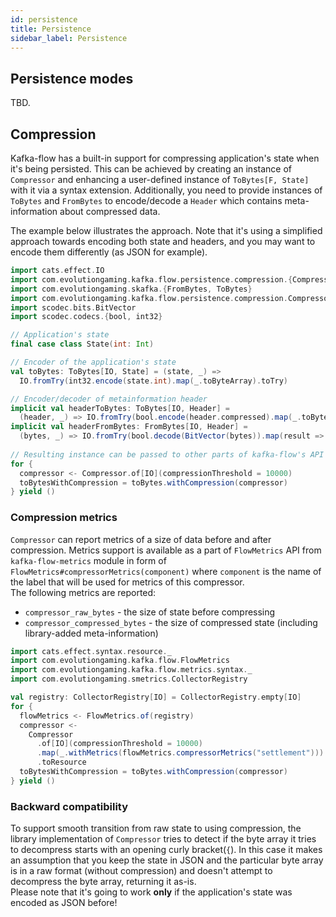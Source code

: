 ```yaml
---
id: persistence
title: Persistence
sidebar_label: Persistence
---
```


## Persistence modes
TBD.

## Compression
Kafka-flow has a built-in support for compressing application's state
when it's being persisted. This can be achieved by creating an instance of `Compressor`
and enhancing a user-defined instance of `ToBytes[F, State]` with it 
via a syntax extension. Additionally, you need to provide instances of 
`ToBytes` and `FromBytes` to encode/decode a `Header` which contains 
meta-information about compressed data.  

The example below illustrates the approach. Note that it's using a simplified
approach towards encoding both state and headers, and you may want to encode them
differently (as JSON for example).
```scala mdoc:silent
import cats.effect.IO
import com.evolutiongaming.kafka.flow.persistence.compression.{Compressor, Header}
import com.evolutiongaming.skafka.{FromBytes, ToBytes}
import com.evolutiongaming.kafka.flow.persistence.compression.CompressorSyntax._
import scodec.bits.BitVector
import scodec.codecs.{bool, int32}

// Application's state
final case class State(int: Int)

// Encoder of the application's state
val toBytes: ToBytes[IO, State] = (state, _) =>
  IO.fromTry(int32.encode(state.int).map(_.toByteArray).toTry)

// Encoder/decoder of metainformation header
implicit val headerToBytes: ToBytes[IO, Header] =
  (header, _) => IO.fromTry(bool.encode(header.compressed).map(_.toByteArray).toTry)
implicit val headerFromBytes: FromBytes[IO, Header] =
  (bytes, _) => IO.fromTry(bool.decode(BitVector(bytes)).map(result => Header(result.value)).toTry)
  
// Resulting instance can be passed to other parts of kafka-flow's API
for {
  compressor <- Compressor.of[IO](compressionThreshold = 10000)
  toBytesWithCompression = toBytes.withCompression(compressor)
} yield ()
```

### Compression metrics
`Compressor` can report metrics of a size of data before and after compression. Metrics support is available as a part 
of `FlowMetrics` API from `kafka-flow-metrics` module in form of `FlowMetrics#compressorMetrics(component)` 
where `component` is the name of the label that will be used for metrics of this compressor.  
The following metrics are reported:
  - `compressor_raw_bytes` - the size of state before compressing
  - `compressor_compressed_bytes` - the size of compressed state (including library-added meta-information)
```scala mdoc:silent
import cats.effect.syntax.resource._
import com.evolutiongaming.kafka.flow.FlowMetrics
import com.evolutiongaming.kafka.flow.metrics.syntax._
import com.evolutiongaming.smetrics.CollectorRegistry

val registry: CollectorRegistry[IO] = CollectorRegistry.empty[IO]
for {
  flowMetrics <- FlowMetrics.of(registry)
  compressor <-
    Compressor
      .of[IO](compressionThreshold = 10000)
      .map(_.withMetrics(flowMetrics.compressorMetrics("settlement")))
      .toResource
  toBytesWithCompression = toBytes.withCompression(compressor)
} yield ()
```

### Backward compatibility
To support smooth transition from raw state to using compression, the library implementation of `Compressor` tries
to detect if the byte array it tries to decompress starts with an opening curly bracket(`{`). In this case it makes
an assumption that you keep the state in JSON and the particular byte array is in a raw format (without compression) 
and doesn't attempt to decompress the byte array, returning it as-is.  
Please note that it's going to work **only** if the application's state was encoded as JSON before!